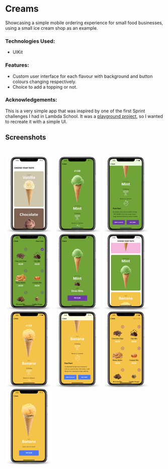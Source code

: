 # Creams

Showcasing a simple mobile ordering experience for small food businesses, using a small ice cream shop as an example.

### Technologies Used:

* UIKit

### Features:

* Custom user interface for each flavour with background and button colours changing respectively.
* Choice to add a topping or not.

### Acknowledgements:

This is a very simple app that was inspired by one of the first Sprint challenges I had in Lambda School. It was a [playground project](https://github.com/tobikuyo/ios-sprint-challenge-ice-cream-shop), so I wanted to recreate it with a simple UI.

## Screenshots
<br>

<img src="home1.png" width="150"> <img src="mintDetail1.png" width="150"> 
<img src="mintDetail2.png" width="150"> <img src="mintToppings.png" width="150">
<img src="checkoutWithTopping.png" width="150"> <img src="home2.png" width="150">
<img src="bananaDetail1.png" width="150"> <img src="bananaDetail2.png" width="150">
<img src="bananaToppingsInactive.png" width="150"> <img src="checkoutWithoutTopping.png" width="150">
